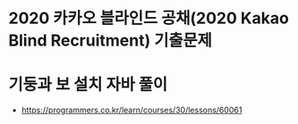 # 2020 카카오 블라인드 공채(2020 Kakao Blind Recruitment) 기출문제
# 기둥과 보 설치 자바 풀이
- https://programmers.co.kr/learn/courses/30/lessons/60061